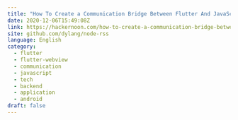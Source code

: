 ```yaml
---
title: "How To Create a Communication Bridge Between Flutter And JavaScript"
date: 2020-12-06T15:49:08Z
link: https://hackernoon.com/how-to-create-a-communication-bridge-between-flutter-and-javascript-3sm314v?source=rss&utm_medium=RSS&utm_source=news.12bit.vn
site: github.com/dylang/node-rss
language: English
category:
  - flutter
  - flutter-webview
  - communication
  - javascript
  - tech
  - backend
  - application
  - android
draft: false
---
```

